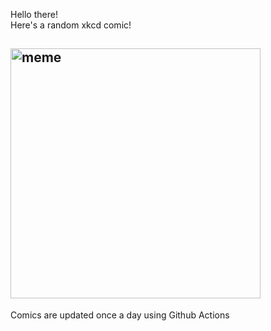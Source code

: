 Hello there! <br>Here's a random xkcd comic!<br>
## <img src="https://imgs.xkcd.com/comics/the_cure.jpg" alt="meme" width="400"/><br>
Comics are updated once a day using Github Actions